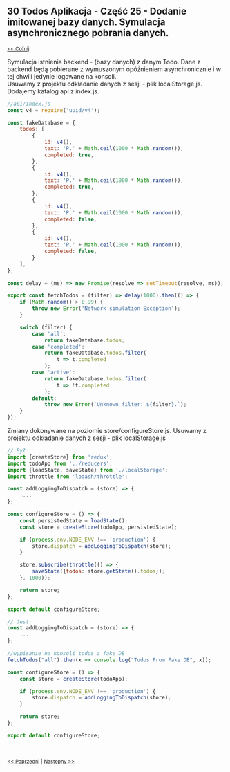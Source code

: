 ## 30 Todos Aplikacja - Część 25 - Dodanie imitowanej bazy danych. Symulacja asynchronicznego pobrania danych.
<sub>[<< Cofnij](https://github.com/donatuss/Redux-Start-Egghead/blob/master/README.md)</sub><br/>

Symulacja istnienia backend - (bazy danych) z danym Todo. Dane z backend będą pobierane z wymuszonym opóźnieniem asynchronicznie i w tej chwili jedynie logowane na konsoli.    
Usuwamy z projektu odkładanie danych z sesji - plik localStorage.js. Dodajemy katalog api z index.js.
```javascript
//api/index.js
const v4 = require('uuid/v4');

const fakeDatabase = {
    todos: [
        {
            id: v4(),
            text: 'P.' + Math.ceil(1000 * Math.random()),
            completed: true,
        },
        {
            id: v4(),
            text: 'P.' + Math.ceil(1000 * Math.random()),
            completed: true,
        },
        {
            id: v4(),
            text: 'P.' + Math.ceil(1000 * Math.random()),
            completed: false,
        },
        {
            id: v4(),
            text: 'P.' + Math.ceil(1000 * Math.random()),
            completed: false,
        }
    ],
};

const delay = (ms) => new Promise(resolve => setTimeout(resolve, ms));

export const fetchTodos = (filter) => delay(1000).then(() => {
    if (Math.random() > 0.99) {
        throw new Error('Network simulation Exception');
    }

    switch (filter) {
        case 'all':
            return fakeDatabase.todos;
        case 'completed':
            return fakeDatabase.todos.filter(
                t => t.completed
            );
        case 'active':
            return fakeDatabase.todos.filter(
                t => !t.completed
            );
        default:
            throw new Error(`Unknown filter: ${filter}.`);
    }
});
```
Zmiany dokonywane na poziomie store/configureStore.js. Usuwamy z projektu odkładanie danych z sesji - plik localStorage.js

```javascript
// Był:
import {createStore} from 'redux';
import todoApp from '../reducers';
import {loadState, saveState} from './localStorage';
import throttle from 'lodash/throttle';

const addLoggingToDispatch = (store) => {
    ....
};

const configureStore = () => {
    const persistedState = loadState();
    const store = createStore(todoApp, persistedState);

    if (process.env.NODE_ENV !== 'production') {
        store.dispatch = addLoggingToDispatch(store);
    }

    store.subscribe(throttle(() => {
        saveState({todos: store.getState().todos});
    }, 1000));

    return store;
};

export default configureStore;

```

```javascript
// Jest:
const addLoggingToDispatch = (store) => {
    ...
};

//wypisanie na konsoli todos z fake DB
fetchTodos("all").then(x => console.log("Todos From Fake DB", x));

const configureStore = () => {
    const store = createStore(todoApp);

    if (process.env.NODE_ENV !== 'production') {
        store.dispatch = addLoggingToDispatch(store);
    }

    return store;
};

export default configureStore;

```

<br/>
 
 <sub>[<< Poprzedni](https://github.com/donatuss/Redux-Start-Egghead/blob/master/29-todoapps-wrapping-dispatch/README.md)
   | [Następny >>](https://github.com/donatuss/Redux-Start-Egghead/blob/master/31-.../README.md)
 </sub>